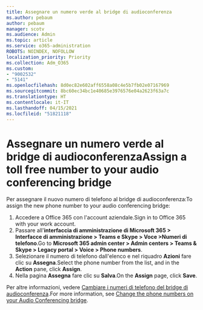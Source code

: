 ```yaml
---
title: Assegnare un numero verde al bridge di audioconferenza
ms.author: pebaum
author: pebaum
manager: scotv
ms.audience: Admin
ms.topic: article
ms.service: o365-administration
ROBOTS: NOINDEX, NOFOLLOW
localization_priority: Priority
ms.collection: Adm_O365
ms.custom:
- "9002532"
- "5141"
ms.openlocfilehash: 8d0ec82e602aff6558a08c4e5b7fb02e07167969
ms.sourcegitcommit: 8bc60ec34bc1e40685e3976576e04a2623f63a7c
ms.translationtype: HT
ms.contentlocale: it-IT
ms.lasthandoff: 04/15/2021
ms.locfileid: "51821118"
---
```

# <a name="assign-a-toll-free-number-to-your-audio-conferencing-bridge"></a><span data-ttu-id="c8a27-102">Assegnare un numero verde al bridge di audioconferenza</span><span class="sxs-lookup"><span data-stu-id="c8a27-102">Assign a toll free number to your audio conferencing bridge</span></span>

<span data-ttu-id="c8a27-103">Per assegnare il nuovo numero di telefono al bridge di audioconferenza:</span><span class="sxs-lookup"><span data-stu-id="c8a27-103">To assign the new phone number to your audio conferencing bridge:</span></span>

1. <span data-ttu-id="c8a27-104">Accedere a Office 365 con l'account aziendale.</span><span class="sxs-lookup"><span data-stu-id="c8a27-104">Sign in to Office 365 with your work account.</span></span>
2. <span data-ttu-id="c8a27-105">Passare all'**interfaccia di amministrazione di Microsoft 365 > Interfacce di amministrazione > Teams e Skype > Voce >Numeri di telefono**.</span><span class="sxs-lookup"><span data-stu-id="c8a27-105">Go to **Microsoft 365 admin center > Admin centers > Teams & Skype > Legacy portal > Voice > Phone numbers**.</span></span>
3. <span data-ttu-id="c8a27-106">Selezionare il numero di telefono dall'elenco e nel riquadro **Azioni** fare clic su **Assegna**.</span><span class="sxs-lookup"><span data-stu-id="c8a27-106">Select the phone number from the list, and in the **Action** pane, click **Assign**.</span></span>
4. <span data-ttu-id="c8a27-107">Nella pagina **Assegna** fare clic su **Salva**.</span><span class="sxs-lookup"><span data-stu-id="c8a27-107">On the **Assign** page, click **Save**.</span></span>

<span data-ttu-id="c8a27-108">Per altre informazioni, vedere [Cambiare i numeri di telefono del bridge di audioconferenza](https://docs.microsoft.com/MicrosoftTeams/change-the-phone-numbers-on-your-audio-conferencing-bridge).</span><span class="sxs-lookup"><span data-stu-id="c8a27-108">For more information, see [Change the phone numbers on your Audio Conferencing bridge](https://docs.microsoft.com/MicrosoftTeams/change-the-phone-numbers-on-your-audio-conferencing-bridge).</span></span>
